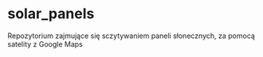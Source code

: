 # solar_panels
Repozytorium zajmujące się sczytywaniem paneli słonecznych, za pomocą satelity z Google Maps  
